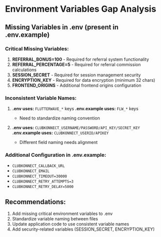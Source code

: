 # Environment Variables Gap Analysis

## Missing Variables in .env (present in .env.example)

### Critical Missing Variables:
1. **REFERRAL_BONUS=100** - Required for referral system functionality
2. **REFERRAL_PERCENTAGE=5** - Required for referral commission calculations
3. **SESSION_SECRET** - Required for session management security
4. **ENCRYPTION_KEY** - Required for data encryption (minimum 32 chars)
5. **FRONTEND_ORIGINS** - Additional frontend origins configuration

### Inconsistent Variable Names:
1. **.env uses:** `FLUTTERWAVE_*` keys
   **.env.example uses:** `FLW_*` keys
   - Need to standardize naming convention

2. **.env uses:** `CLUBKONNECT_USERNAME/PASSWORD/API_KEY/SECRET_KEY`
   **.env.example uses:** `CLUBKONNECT_USERID/APIKEY` 
   - Different field naming needs alignment

### Additional Configuration in .env.example:
- `CLUBKONNECT_CALLBACK_URL`
- `CLUBKONNECT_EMAIL`
- `CLUBKONNECT_TIMEOUT=30000`
- `CLUBKONNECT_RETRY_ATTEMPTS=3`
- `CLUBKONNECT_RETRY_DELAY=5000`

## Recommendations:
1. Add missing critical environment variables to .env
2. Standardize variable naming between files
3. Update application code to use consistent variable names
4. Add security-related variables (SESSION_SECRET, ENCRYPTION_KEY)
